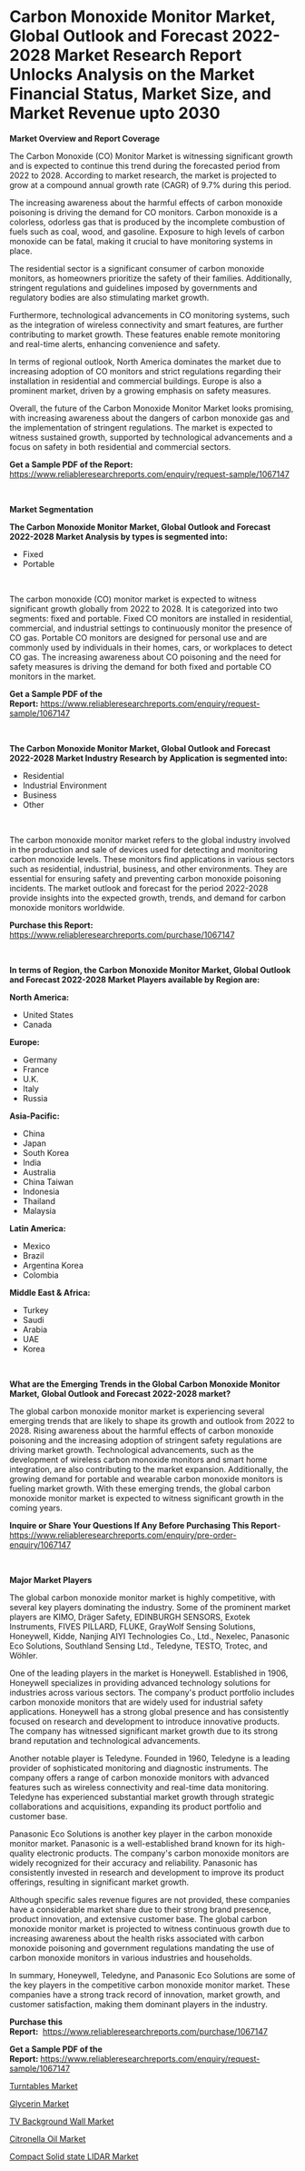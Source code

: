 <p><h1>Carbon Monoxide Monitor Market, Global Outlook and Forecast 2022-2028 Market Research Report Unlocks Analysis on the Market Financial Status, Market Size, and Market Revenue upto 2030</h1></p><p><strong>Market Overview and Report Coverage</strong></p>
<p><p>The Carbon Monoxide (CO) Monitor Market is witnessing significant growth and is expected to continue this trend during the forecasted period from 2022 to 2028. According to market research, the market is projected to grow at a compound annual growth rate (CAGR) of 9.7% during this period.</p><p>The increasing awareness about the harmful effects of carbon monoxide poisoning is driving the demand for CO monitors. Carbon monoxide is a colorless, odorless gas that is produced by the incomplete combustion of fuels such as coal, wood, and gasoline. Exposure to high levels of carbon monoxide can be fatal, making it crucial to have monitoring systems in place.</p><p>The residential sector is a significant consumer of carbon monoxide monitors, as homeowners prioritize the safety of their families. Additionally, stringent regulations and guidelines imposed by governments and regulatory bodies are also stimulating market growth.</p><p>Furthermore, technological advancements in CO monitoring systems, such as the integration of wireless connectivity and smart features, are further contributing to market growth. These features enable remote monitoring and real-time alerts, enhancing convenience and safety.</p><p>In terms of regional outlook, North America dominates the market due to increasing adoption of CO monitors and strict regulations regarding their installation in residential and commercial buildings. Europe is also a prominent market, driven by a growing emphasis on safety measures.</p><p>Overall, the future of the Carbon Monoxide Monitor Market looks promising, with increasing awareness about the dangers of carbon monoxide gas and the implementation of stringent regulations. The market is expected to witness sustained growth, supported by technological advancements and a focus on safety in both residential and commercial sectors.</p></p>
<p><strong>Get a Sample PDF of the Report:</strong> <a href="https://www.reliableresearchreports.com/enquiry/request-sample/1067147">https://www.reliableresearchreports.com/enquiry/request-sample/1067147</a></p>
<p>&nbsp;</p>
<p><strong>Market Segmentation</strong></p>
<p><strong>The Carbon Monoxide Monitor Market, Global Outlook and Forecast 2022-2028 Market Analysis by types is segmented into:</strong></p>
<p><ul><li>Fixed</li><li>Portable</li></ul></p>
<p>&nbsp;</p>
<p><p>The carbon monoxide (CO) monitor market is expected to witness significant growth globally from 2022 to 2028. It is categorized into two segments: fixed and portable. Fixed CO monitors are installed in residential, commercial, and industrial settings to continuously monitor the presence of CO gas. Portable CO monitors are designed for personal use and are commonly used by individuals in their homes, cars, or workplaces to detect CO gas. The increasing awareness about CO poisoning and the need for safety measures is driving the demand for both fixed and portable CO monitors in the market.</p></p>
<p><strong>Get a Sample PDF of the Report:</strong>&nbsp;<a href="https://www.reliableresearchreports.com/enquiry/request-sample/1067147">https://www.reliableresearchreports.com/enquiry/request-sample/1067147</a></p>
<p>&nbsp;</p>
<p><strong>The Carbon Monoxide Monitor Market, Global Outlook and Forecast 2022-2028 Market Industry Research by Application is segmented into:</strong></p>
<p><ul><li>Residential</li><li>Industrial Environment</li><li>Business</li><li>Other</li></ul></p>
<p>&nbsp;</p>
<p><p>The carbon monoxide monitor market refers to the global industry involved in the production and sale of devices used for detecting and monitoring carbon monoxide levels. These monitors find applications in various sectors such as residential, industrial, business, and other environments. They are essential for ensuring safety and preventing carbon monoxide poisoning incidents. The market outlook and forecast for the period 2022-2028 provide insights into the expected growth, trends, and demand for carbon monoxide monitors worldwide.</p></p>
<p><strong>Purchase this Report:</strong>&nbsp; <a href="https://www.reliableresearchreports.com/purchase/1067147">https://www.reliableresearchreports.com/purchase/1067147</a></p>
<p>&nbsp;</p>
<p><strong>In terms of Region, the Carbon Monoxide Monitor Market, Global Outlook and Forecast 2022-2028 Market Players available by Region are:</strong></p>
<p>
    <p> <strong> North America: </strong>
        <ul>
            <li>United States</li>
            <li>Canada</li>
        </ul>
        </p> 
    <p> <strong> Europe: </strong>
        <ul>
            <li>Germany</li>
            <li>France</li>
            <li>U.K.</li>
            <li>Italy</li>
            <li>Russia</li>
        </ul>
        </p> 
    <p> <strong> Asia-Pacific: </strong>
        <ul>
            <li>China</li>
            <li>Japan</li>
            <li>South Korea</li>
            <li>India</li>
            <li>Australia</li>
            <li>China Taiwan</li>
            <li>Indonesia</li>
            <li>Thailand</li>
            <li>Malaysia</li>
        </ul>
        </p> 
    <p> <strong> Latin America: </strong>
        <ul>
            <li>Mexico</li>
            <li>Brazil</li>
            <li>Argentina Korea</li>
            <li>Colombia</li>
        </ul>
        </p> 
    <p> <strong> Middle East & Africa: </strong>
        <ul>
            <li>Turkey</li>
            <li>Saudi</li>
            <li>Arabia</li>
            <li>UAE</li>
            <li>Korea</li>
        </ul>
    </p>
    </p>
<p>&nbsp;</p>
<p><strong>What are the Emerging Trends in the Global Carbon Monoxide Monitor Market, Global Outlook and Forecast 2022-2028 market?</strong></p>
<p><p>The global carbon monoxide monitor market is experiencing several emerging trends that are likely to shape its growth and outlook from 2022 to 2028. Rising awareness about the harmful effects of carbon monoxide poisoning and the increasing adoption of stringent safety regulations are driving market growth. Technological advancements, such as the development of wireless carbon monoxide monitors and smart home integration, are also contributing to the market expansion. Additionally, the growing demand for portable and wearable carbon monoxide monitors is fueling market growth. With these emerging trends, the global carbon monoxide monitor market is expected to witness significant growth in the coming years.</p></p>
<p><strong>Inquire or Share Your Questions If Any Before Purchasing This Report</strong>- <a href="https://www.reliableresearchreports.com/enquiry/pre-order-enquiry/1067147">https://www.reliableresearchreports.com/enquiry/pre-order-enquiry/1067147</a></p>
<p>&nbsp;</p>
<p><strong>Major Market Players</strong></p>
<p><p>The global carbon monoxide monitor market is highly competitive, with several key players dominating the industry. Some of the prominent market players are KIMO, Dräger Safety, EDINBURGH SENSORS, Exotek Instruments, FIVES PILLARD, FLUKE, GrayWolf Sensing Solutions, Honeywell, Kidde, Nanjing AIYI Technologies Co., Ltd., Nexelec, Panasonic Eco Solutions, Southland Sensing Ltd., Teledyne, TESTO, Trotec, and Wöhler.</p><p>One of the leading players in the market is Honeywell. Established in 1906, Honeywell specializes in providing advanced technology solutions for industries across various sectors. The company's product portfolio includes carbon monoxide monitors that are widely used for industrial safety applications. Honeywell has a strong global presence and has consistently focused on research and development to introduce innovative products. The company has witnessed significant market growth due to its strong brand reputation and technological advancements.</p><p>Another notable player is Teledyne. Founded in 1960, Teledyne is a leading provider of sophisticated monitoring and diagnostic instruments. The company offers a range of carbon monoxide monitors with advanced features such as wireless connectivity and real-time data monitoring. Teledyne has experienced substantial market growth through strategic collaborations and acquisitions, expanding its product portfolio and customer base.</p><p>Panasonic Eco Solutions is another key player in the carbon monoxide monitor market. Panasonic is a well-established brand known for its high-quality electronic products. The company's carbon monoxide monitors are widely recognized for their accuracy and reliability. Panasonic has consistently invested in research and development to improve its product offerings, resulting in significant market growth.</p><p>Although specific sales revenue figures are not provided, these companies have a considerable market share due to their strong brand presence, product innovation, and extensive customer base. The global carbon monoxide monitor market is projected to witness continuous growth due to increasing awareness about the health risks associated with carbon monoxide poisoning and government regulations mandating the use of carbon monoxide monitors in various industries and households.</p><p>In summary, Honeywell, Teledyne, and Panasonic Eco Solutions are some of the key players in the competitive carbon monoxide monitor market. These companies have a strong track record of innovation, market growth, and customer satisfaction, making them dominant players in the industry.</p></p>
<p><strong>Purchase this Report:</strong>&nbsp;&nbsp;<a href="https://www.reliableresearchreports.com/purchase/1067147">https://www.reliableresearchreports.com/purchase/1067147</a></p>
<p></p>
<p><strong>Get a Sample PDF of the Report:</strong>&nbsp;<a href="https://www.reliableresearchreports.com/enquiry/request-sample/1067147">https://www.reliableresearchreports.com/enquiry/request-sample/1067147</a></p>
<p><p><a href="https://medium.com/@kennethjensen27/turntables-market-size-growth-forecast-2023-2030-00e933b2da3e">Turntables Market</a></p><p><a href="https://www.linkedin.com/pulse/glycerin-market-size-growth-forecast-from-2023-2030-59lfe/">Glycerin Market</a></p><p><a href="https://medium.com/@angelageorge32/tv-background-wall-market-size-growth-forecast-2023-2030-bc4ba1d16909">TV Background Wall Market</a></p><p><a href="https://www.linkedin.com/pulse/citronella-oil-market-research-report-unlocks-analysis-i2age/">Citronella Oil Market</a></p><p><a href="https://www.reportprime.com/compact-solid-state-lidar-r5039">Compact Solid state LIDAR Market</a></p></p>